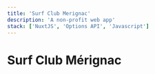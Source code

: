 ```yaml
---
title: 'Surf Club Merignac'
description: 'A non-profit web app'
stack: ['NuxtJS', 'Options API', 'Javascript']
---
```

# Surf Club Mérignac
